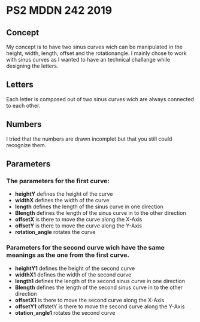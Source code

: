 # PS2 MDDN 242 2019
## Concept
My concept is to have two sinus curves wich can be manipulated in the height, width, length, offset and the rotationangle. I mainly chose to work with sinus curves as I wanted to have an technical challange while designing the letters. 
## Letters
Each letter is composed out of two sinus curves wich are always connected to each other.
## Numbers
I tried that the numbers are drawn incomplet but that you still could recognize them. 

## Parameters
### The parameters for the first curve:
- **heightY** defines the height of the curve
- **widthX** defines the width of the curve
- **length** defines the length of the sinus curve in one direction
- **Blength** defines the length of the sinus curve in to the other direction
- **offsetX** is there to move the curve along the X-Axis
- **offsetY** is there to move the curve along the Y-Axis
- **rotation_angle** rotates the curve 

### Parameters for the second curve wich have the same meanings as the one from the first curve.
- **heightY1** defines the height of the second curve
- **widthX1** defines the width of the second curve
- **length1** defines the length of the second sinus curve in one direction
- **Blength** defines the length of the second sinus curve in to the other direction
- **offsetX1** is there to move the second curve along the X-Axis
- **offsetY1** offstetY is there to move the second curve along the Y-Axis
- **otation_angle1** rotates the second curve